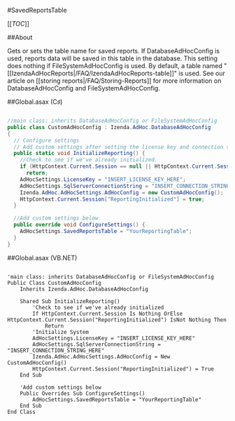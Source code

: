 #SavedReportsTable

[[_TOC_]]

##About

Gets or sets the table name for saved reports. If DatabaseAdHocConfig is used, reports data will be saved in this table in the database. This setting does nothing if FileSystemAdHocConfig is used. By default, a table named "[[IzendaAdHocReports|/FAQ/IzendaAdHocReports-table]]" is used. See our article on [[storing reports|/FAQ/Storing-Reports]] for more information on DatabaseAdHocConfig and FileSystemAdHocConfig.

##Global.asax (C♯)
```c#

//main class: inherits DatabaseAdHocConfig or FileSystemAdHocConfig
public class CustomAdHocConfig : Izenda.AdHoc.DatabaseAdHocConfig
{
  // Configure settings
  // Add custom settings after setting the license key and connection string by overriding the ConfigureSettings() method
  public static void InitializeReporting() {
    //Check to see if we've already initialized.
    if (HttpContext.Current.Session == null || HttpContext.Current.Session["ReportingInitialized"] != null)
      return;
    AdHocSettings.LicenseKey = "INSERT_LICENSE_KEY_HERE";
    AdHocSettings.SqlServerConnectionString = "INSERT_CONNECTION_STRING_HERE";
    Izenda.AdHoc.AdHocSettings.AdHocConfig = new CustomAdHocConfig();
    HttpContext.Current.Session["ReportingInitialized"] = true;
  }

  //Add custom settings below
  public override void ConfigureSettings() {
    AdHocSettings.SavedReportsTable = "YourReportingTable";
  }
}
```

##Global.asax (VB.NET)

```visualbasic

'main class: inherits DatabaseAdHocConfig or FileSystemAdHocConfig
Public Class CustomAdHocConfig
    Inherits Izenda.AdHoc.DatabaseAdHocConfig

    Shared Sub InitializeReporting()
        'Check to see if we've already initialized
        If HttpContext.Current.Session Is Nothing OrElse HttpContext.Current.Session("ReportingInitialized") IsNot Nothing Then
            Return
        'Initialize System
        AdHocSettings.LicenseKey = "INSERT_LICENSE_KEY_HERE"
        AdHocSettings.SqlServerConnectionString = "INSERT_CONNECTION_STRING_HERE"
        Izenda.AdHoc.AdHocSettings.AdHocConfig = New CustomAdHocConfig()
        HttpContext.Current.Session("ReportingInitialized") = True
    End Sub

    'Add custom settings below
    Public Overrides Sub ConfigureSettings()
        AdHocSettings.SavedReportsTable = "YourReportingTable"
    End Sub
End Class
```